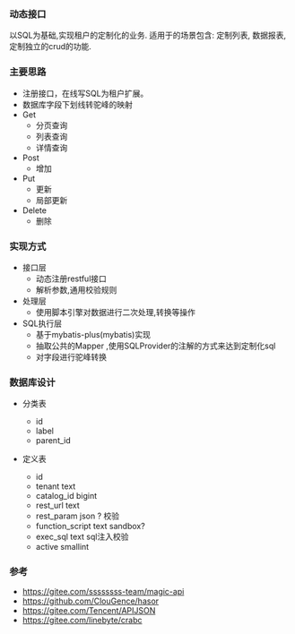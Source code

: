 ### 动态接口

以SQL为基础,实现租户的定制化的业务. 适用于的场景包含: 定制列表, 数据报表, 定制独立的crud的功能.

### 主要思路

- 注册接口，在线写SQL为租户扩展。
- 数据库字段下划线转驼峰的映射
- Get
    - 分页查询
    - 列表查询
    - 详情查询
- Post
    - 增加
- Put
    - 更新
    - 局部更新
- Delete
    - 删除

### 实现方式

- 接口层
    - 动态注册restful接口
    - 解析参数,通用校验规则
- 处理层
    - 使用脚本引擎对数据进行二次处理,转换等操作
- SQL执行层
    - 基于mybatis-plus(mybatis)实现
    - 抽取公共的Mapper ,使用SQLProvider的注解的方式来达到定制化sql
    - 对字段进行驼峰转换

### 数据库设计

- 分类表
    - id
    - label
    - parent_id

- 定义表
    - id
    - tenant text
    - catalog_id bigint
    - rest_url text
    - rest_param json ? 校验
    - function_script text sandbox?
    - exec_sql text sql注入校验
    - active smallint

### 参考

- https://gitee.com/ssssssss-team/magic-api
- https://github.com/ClouGence/hasor
- https://gitee.com/Tencent/APIJSON
- https://gitee.com/linebyte/crabc

